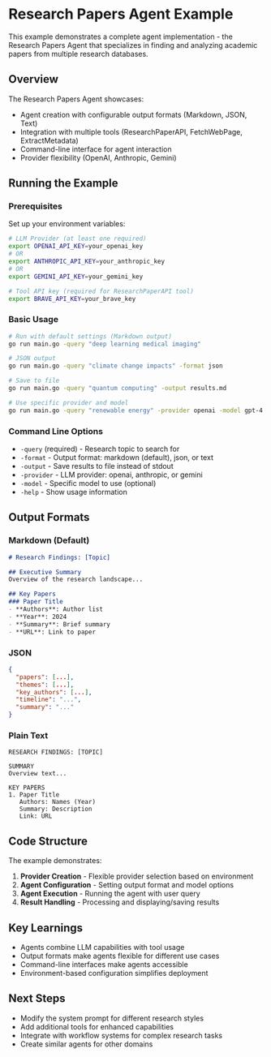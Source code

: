 # Research Papers Agent Example

This example demonstrates a complete agent implementation - the Research Papers Agent that specializes in finding and analyzing academic papers from multiple research databases.

## Overview

The Research Papers Agent showcases:
- Agent creation with configurable output formats (Markdown, JSON, Text)
- Integration with multiple tools (ResearchPaperAPI, FetchWebPage, ExtractMetadata)
- Command-line interface for agent interaction
- Provider flexibility (OpenAI, Anthropic, Gemini)

## Running the Example

### Prerequisites

Set up your environment variables:
```bash
# LLM Provider (at least one required)
export OPENAI_API_KEY=your_openai_key
# OR
export ANTHROPIC_API_KEY=your_anthropic_key
# OR
export GEMINI_API_KEY=your_gemini_key

# Tool API key (required for ResearchPaperAPI tool)
export BRAVE_API_KEY=your_brave_key
```

### Basic Usage

```bash
# Run with default settings (Markdown output)
go run main.go -query "deep learning medical imaging"

# JSON output
go run main.go -query "climate change impacts" -format json

# Save to file
go run main.go -query "quantum computing" -output results.md

# Use specific provider and model
go run main.go -query "renewable energy" -provider openai -model gpt-4
```

### Command Line Options

- `-query` (required) - Research topic to search for
- `-format` - Output format: markdown (default), json, or text
- `-output` - Save results to file instead of stdout
- `-provider` - LLM provider: openai, anthropic, or gemini
- `-model` - Specific model to use (optional)
- `-help` - Show usage information

## Output Formats

### Markdown (Default)
```markdown
# Research Findings: [Topic]

## Executive Summary
Overview of the research landscape...

## Key Papers
### Paper Title
- **Authors**: Author list
- **Year**: 2024
- **Summary**: Brief summary
- **URL**: Link to paper
```

### JSON
```json
{
  "papers": [...],
  "themes": [...],
  "key_authors": [...],
  "timeline": "...",
  "summary": "..."
}
```

### Plain Text
```
RESEARCH FINDINGS: [TOPIC]

SUMMARY
Overview text...

KEY PAPERS
1. Paper Title
   Authors: Names (Year)
   Summary: Description
   Link: URL
```

## Code Structure

The example demonstrates:

1. **Provider Creation** - Flexible provider selection based on environment
2. **Agent Configuration** - Setting output format and model options
3. **Agent Execution** - Running the agent with user query
4. **Result Handling** - Processing and displaying/saving results

## Key Learnings

- Agents combine LLM capabilities with tool usage
- Output formats make agents flexible for different use cases
- Command-line interfaces make agents accessible
- Environment-based configuration simplifies deployment

## Next Steps

- Modify the system prompt for different research styles
- Add additional tools for enhanced capabilities
- Integrate with workflow systems for complex research tasks
- Create similar agents for other domains
